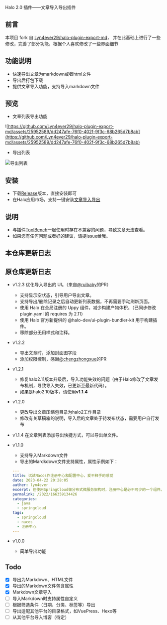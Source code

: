 Halo 2.0 插件——文章导入导出插件
## 前言
本项目 fork 自 [Lyn4ever29/halo-plugin-export-md](https://github.com/Lyn4ever29/halo-plugin-export-md)，
并在此基础上进行了一些修改，完善了部分功能，根据个人喜欢修改了一些界面细节

## 功能说明
- 快速导出文章为markdown或者html文件
- 导出后打包下载
- 提供文章导入功能，支持导入markdown文件

## 预览
- 文章列表导出功能

![https://github.com/Lyn4ever29/halo-plugin-export-md/assets/25952589/dd247afe-76f0-402f-9f3c-68b265d7b8ab](https://github.com/Lyn4ever29/halo-plugin-export-md/assets/25952589/dd247afe-76f0-402f-9f3c-68b265d7b8ab)

- 导出列表

![导出列表](https://github.com/Lyn4ever29/halo-plugin-export-md/assets/25952589/2404ae3c-582b-4f5e-b9b6-96f7b029af69)


## 安装
- 下载[Release](https://github.com/Lyn4ever29/halo-plugin-export-md/releases)版本，直接安装即可
- 在Halo应用市场，支持一键安装[文章导入导出](https://www.halo.run/store/apps/app-vWbpZ)

## 说明
- 与插件[ToolBench](https://www.halo.run/store/apps/app-SsYlH)一起使用时存在不兼容的问题，导致文章无法查看。
- 如果您有任何问题或者好的建议，请提issue给我。

## 本仓库更新日志


## 原仓库更新日志
- v1.2.3 优化导入导出的 UI。（来自[@ruibaby](https://github.com/ruibaby)的PR）
  - 支持显示空状态，引导用户导出文章。
  - 支持导出/删除记录之后自动更新列表数据，不再需要手动刷新页面。
  - 使用 Halo 在全局注册的 Uppy 组件，减少构建产物体积。（已同步修改 plugin.yaml 的 requires 为 2.11）
  - 使用 Halo 官方新提供的 @halo-dev/ui-plugin-bundler-kit 用于构建插件。
  - 移除部分无用样式和注释。
- v1.2.2
  - 导出文章时，添加封面图字段
  - 添加权限控制，感谢[@chengzhongxue](https://github.com/chengzhongxue)的PR
- v1.2.1
  - 修复halo2.11版本升级后，导入功能失效的问题（由于Halo修改了文章发布机制，导致导入失效，已更新至最新代码）。
  - 如果是halo2.10版本，请使用**v1.1.4**
- v1.2.0
  - 更改导出文章压缩包目录为halo2工作目录
  - 修改有关草稿箱的说明，导入后的文章处于待发布状态，需要用户自行发布
- v1.1.4 在文章列表添加导出快捷方式，可以导出单文件。
- v1.1.0 
  - 支持导入Markdown文件
  - 导出的Mardkdown文件支持属性，属性示例如下：
  
  ```yaml
  ---
  title: 试试Nacos作注册中心和配置中心，爱不释手的感觉
  date: 2023-04-22 20:28:05
  auther: lyn4ever
  excerpt: 在使用SpringCloud做分布式微服务架构时，注册中心是必不可少的一个组件。
  permalink: /2022/166359134426
  categories:
    - java
    - springcloud
  tags:
    - springcloud
    - nacos
    - 注册中心
  ---
  ```
- v1.0.0
  - 简单导出功能

## Todo
- [x] 导出为Markdown、HTML文件
- [x] 导出的Markdown文件包含属性
- [x] Markdown文章导入
- [ ] 导入Markdown时支持属性自定义
- [ ] 根据筛选条件（日期、分类、标签等）导出
- [ ] 导出适配其他平台的目录格式，如VuePress、Hexo等
- [ ] 从其他平台导入博客（待定）
